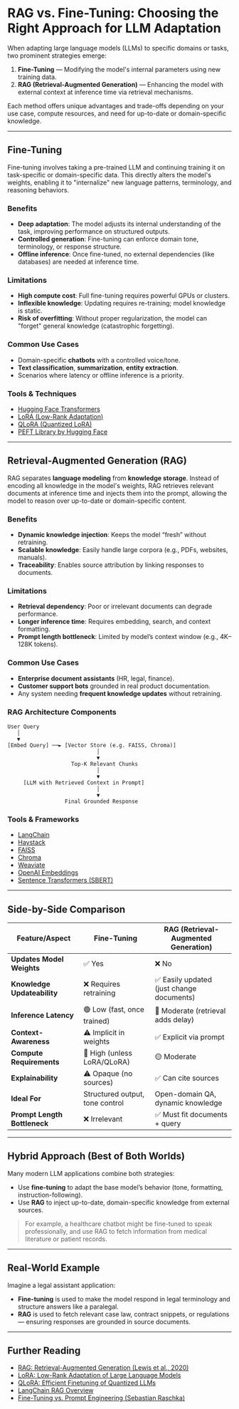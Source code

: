 # RAG vs. Fine-Tuning: Choosing the Right Approach for LLM Adaptation

When adapting large language models (LLMs) to specific domains or tasks, two prominent strategies emerge:

1. **Fine-Tuning** — Modifying the model's internal parameters using new training data.
2. **RAG (Retrieval-Augmented Generation)** — Enhancing the model with external context at inference time via retrieval mechanisms.

Each method offers unique advantages and trade-offs depending on your use case, compute resources, and need for up-to-date or domain-specific knowledge.

---

## Fine-Tuning

Fine-tuning involves taking a pre-trained LLM and continuing training it on task-specific or domain-specific data. This directly alters the model's weights, enabling it to "internalize" new language patterns, terminology, and reasoning behaviors.

### Benefits
- **Deep adaptation**: The model adjusts its internal understanding of the task, improving performance on structured outputs.
- **Controlled generation**: Fine-tuning can enforce domain tone, terminology, or response structure.
- **Offline inference**: Once fine-tuned, no external dependencies (like databases) are needed at inference time.

### Limitations
- **High compute cost**: Full fine-tuning requires powerful GPUs or clusters.
- **Inflexible knowledge**: Updating requires re-training; model knowledge is static.
- **Risk of overfitting**: Without proper regularization, the model can "forget" general knowledge (catastrophic forgetting).

### Common Use Cases
- Domain-specific **chatbots** with a controlled voice/tone.
- **Text classification**, **summarization**, **entity extraction**.
- Scenarios where latency or offline inference is a priority.

### Tools & Techniques
- [Hugging Face Transformers](https://huggingface.co/transformers/)
- [LoRA (Low-Rank Adaptation)](https://arxiv.org/abs/2106.09685)
- [QLoRA (Quantized LoRA)](https://arxiv.org/abs/2305.14314)
- [PEFT Library by Hugging Face](https://github.com/huggingface/peft)

---

## Retrieval-Augmented Generation (RAG)

RAG separates **language modeling** from **knowledge storage**. Instead of encoding all knowledge in the model's weights, RAG retrieves relevant documents at inference time and injects them into the prompt, allowing the model to reason over up-to-date or domain-specific content.

### Benefits
- **Dynamic knowledge injection**: Keeps the model “fresh” without retraining.
- **Scalable knowledge**: Easily handle large corpora (e.g., PDFs, websites, manuals).
- **Traceability**: Enables source attribution by linking responses to documents.

### Limitations
- **Retrieval dependency**: Poor or irrelevant documents can degrade performance.
- **Longer inference time**: Requires embedding, search, and context formatting.
- **Prompt length bottleneck**: Limited by model’s context window (e.g., 4K–128K tokens).

### Common Use Cases
- **Enterprise document assistants** (HR, legal, finance).
- **Customer support bots** grounded in real product documentation.
- Any system needing **frequent knowledge updates** without retraining.

### RAG Architecture Components

```plaintext
User Query
   │
   ▼
[Embed Query] ──► [Vector Store (e.g. FAISS, Chroma)]
                            │
                            ▼
                    Top-K Relevant Chunks
                            │
                            ▼
     [LLM with Retrieved Context in Prompt]
                            │
                            ▼
                  Final Grounded Response
```

### Tools & Frameworks
- [LangChain](https://docs.langchain.com/)
- [Haystack](https://haystack.deepset.ai/)
- [FAISS](https://github.com/facebookresearch/faiss)
- [Chroma](https://www.trychroma.com/)
- [Weaviate](https://weaviate.io/)
- [OpenAI Embeddings](https://platform.openai.com/docs/guides/embeddings)
- [Sentence Transformers (SBERT)](https://www.sbert.net/)

---

## Side-by-Side Comparison

| Feature/Aspect               | Fine-Tuning                          | RAG (Retrieval-Augmented Generation)     |
|-----------------------------|--------------------------------------|------------------------------------------|
| **Updates Model Weights**   | ✅ Yes                                | ❌ No                                     |
| **Knowledge Updateability** | ❌ Requires retraining                | ✅ Easily updated (just change documents) |
| **Inference Latency**       | 🟢 Low (fast, once trained)           | 🔴 Moderate (retrieval adds delay)        |
| **Context-Awareness**       | ⚠️ Implicit in weights                | ✅ Explicit via prompt                    |
| **Compute Requirements**    | 🔴 High (unless LoRA/QLoRA)           | 🟡 Moderate                               |
| **Explainability**          | ⚠️ Opaque (no sources)                | ✅ Can cite sources                       |
| **Ideal For**               | Structured output, tone control      | Open-domain QA, dynamic knowledge        |
| **Prompt Length Bottleneck**| ❌ Irrelevant                         | ✅ Must fit documents + query             |

---

## Hybrid Approach (Best of Both Worlds)

Many modern LLM applications combine both strategies:

- Use **fine-tuning** to adapt the base model’s behavior (tone, formatting, instruction-following).
- Use **RAG** to inject up-to-date, domain-specific knowledge from external sources.

> For example, a healthcare chatbot might be fine-tuned to speak professionally, and use RAG to fetch information from medical literature or patient records.

---

## Real-World Example

Imagine a legal assistant application:

- **Fine-tuning** is used to make the model respond in legal terminology and structure answers like a paralegal.
- **RAG** is used to fetch relevant case law, contract snippets, or regulations — ensuring responses are grounded in source documents.

---

## Further Reading

- [RAG: Retrieval-Augmented Generation (Lewis et al., 2020)](https://arxiv.org/abs/2005.11401)
- [LoRA: Low-Rank Adaptation of Large Language Models](https://arxiv.org/abs/2106.09685)
- [QLoRA: Efficient Finetuning of Quantized LLMs](https://arxiv.org/abs/2305.14314)
- [LangChain RAG Overview](https://docs.langchain.com/docs/components/retrievers/)
- [Fine-Tuning vs. Prompt Engineering (Sebastian Raschka)](https://sebastianraschka.com/blog/2023/ft-vs-peft.html)
